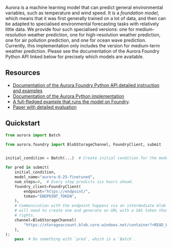 Aurora is a machine learning model that can predict general environmental variables, such as temperature and wind speed.
It is a _foundation model_, which means that it was first generally trained on a lot of data,
and then can be adapted to specialised environmental forecasting tasks with relatively little data.
We provide four such specialised versions:
one for medium-resolution weather prediction,
one for high-resolution weather prediction,
one for air pollution prediction,
and one for ocean wave prediction.
Currently, this implementation only includes the version for medium-term weather prediction.
Please see the documentation of the Aurora Foundry Python API linked below for
precisely which models are available.

## Resources

* [Documentation of the Aurora Foundry Python API detailed instruction and examples](https://microsoft.github.io/aurora/foundry/intro.html)
* [Documentation of the Aurora Python implementation](https://microsoft.github.io/aurora)
* [A full-fledged example that runs the model on Foundry](https://microsoft.github.io/aurora/foundry/demo_hres_t0.html).
* [Paper with detailed evaluation](https://arxiv.org/abs/2405.13063)

## Quickstart

```python
from aurora import Batch

from aurora.foundry import BlobStorageChannel, FoundryClient, submit


initial_condition = Batch(...)  # Create initial condition for the model.

for pred in submit(
    initial_condition,
    model_name="aurora-0.25-finetuned",
    num_steps=4,  # Every step predicts six hours ahead.
    foundry_client=FoundryClient(
        endpoint="https://endpoint/",
        token="ENDPOINT_TOKEN",
    ),
    # Communication with the endpoint happens via an intermediate blob storage container. You
    # will need to create one and generate an URL with a SAS token that has both read and write
    # rights.
    channel=BlobStorageChannel(
        "https://storageaccount.blob.core.windows.net/container?<READ_WRITE_SAS_TOKEN>"
    ),
):
    pass  # Do something with `pred`, which is a `Batch`.
```
